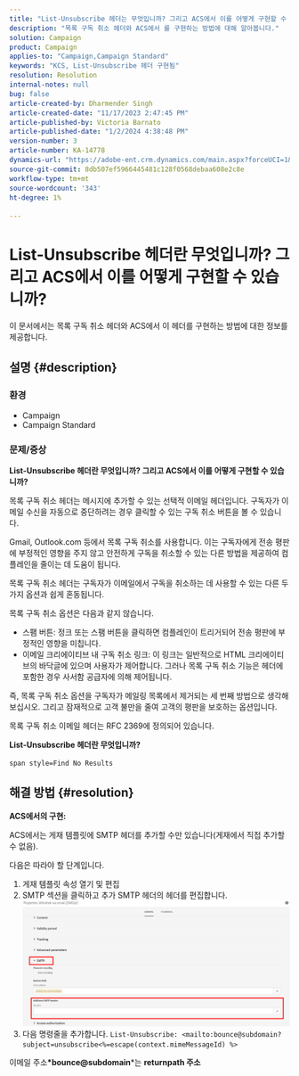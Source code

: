 ```yaml
---
title: "List-Unsubscribe 헤더는 무엇입니까? 그리고 ACS에서 이를 어떻게 구현할 수 있습니까?"
description: "목록 구독 취소 헤더와 ACS에서 를 구현하는 방법에 대해 알아봅니다."
solution: Campaign
product: Campaign
applies-to: "Campaign,Campaign Standard"
keywords: "KCS, List-Unsubscribe 헤더 구현됨"
resolution: Resolution
internal-notes: null
bug: false
article-created-by: Dharmender Singh
article-created-date: "11/17/2023 2:47:45 PM"
article-published-by: Victoria Barnato
article-published-date: "1/2/2024 4:38:48 PM"
version-number: 3
article-number: KA-14778
dynamics-url: "https://adobe-ent.crm.dynamics.com/main.aspx?forceUCI=1&pagetype=entityrecord&etn=knowledgearticle&id=4c986043-5885-ee11-8179-6045bd006239"
source-git-commit: 8db507ef5966445481c128f0568debaa608e2c8e
workflow-type: tm+mt
source-wordcount: '343'
ht-degree: 1%

---
```


# List-Unsubscribe 헤더란 무엇입니까? 그리고 ACS에서 이를 어떻게 구현할 수 있습니까?


이 문서에서는 목록 구독 취소 헤더와 ACS에서 이 헤더를 구현하는 방법에 대한 정보를 제공합니다.

## 설명 {#description}


### <b>환경</b>

- Campaign
- Campaign Standard


### <b>문제/증상</b>

<b>List-Unsubscribe 헤더란 무엇입니까? 그리고 ACS에서 이를 어떻게 구현할 수 있습니까?</b>

목록 구독 취소 헤더는 메시지에 추가할 수 있는 선택적 이메일 헤더입니다. 구독자가 이메일 수신을 자동으로 중단하려는 경우 클릭할 수 있는 구독 취소 버튼을 볼 수 있습니다.

Gmail, Outlook.com 등에서 목록 구독 취소를 사용합니다. 이는 구독자에게 전송 평판에 부정적인 영향을 주지 않고 안전하게 구독을 취소할 수 있는 다른 방법을 제공하여 컴플레인을 줄이는 데 도움이 됩니다.

목록 구독 취소 헤더는 구독자가 이메일에서 구독을 취소하는 데 사용할 수 있는 다른 두 가지 옵션과 쉽게 혼동됩니다.

목록 구독 취소 옵션은 다음과 같지 않습니다.

- 스팸 버튼: 정크 또는 스팸 버튼을 클릭하면 컴플레인이 트리거되어 전송 평판에 부정적인 영향을 미칩니다.
- 이메일 크리에이티브 내 구독 취소 링크: 이 링크는 일반적으로 HTML 크리에이티브의 바닥글에 있으며 사용자가 제어합니다. 그러나 목록 구독 취소 기능은 헤더에 포함한 경우 사서함 공급자에 의해 제어됩니다.


즉, 목록 구독 취소 옵션을 구독자가 메일링 목록에서 제거되는 세 번째 방법으로 생각해 보십시오. 그리고 잠재적으로 고객 불만을 줄여 고객의 평판을 보호하는 옵션입니다.

목록 구독 취소 이메일 헤더는 RFC 2369에 정의되어 있습니다.

<b>List-Unsubscribe 헤더란 무엇입니까? </b>

`span style=Find No Results`


## 해결 방법 {#resolution}


<b>ACS에서의 구현:</b>

ACS에서는 게재 템플릿에 SMTP 헤더를 추가할 수만 있습니다(게재에서 직접 추가할 수 없음).

다음은 따라야 할 단계입니다.

1. 게재 템플릿 속성 열기 및 편집
2. SMTP 섹션을 클릭하고 추가 SMTP 헤더의 헤더를 편집합니다.     ![](assets/52de6f31-8da9-ee11-be37-6045bd006793.png)
3. 다음 명령줄을 추가합니다.    `List-Unsubscribe: <mailto:bounce@subdomain?subject=unsubscribe<%=escape(context.mimeMessageId) %>`


이메일 주소<b>*bounce@subdomain</b>*는 <b>returnpath 주소</b>
